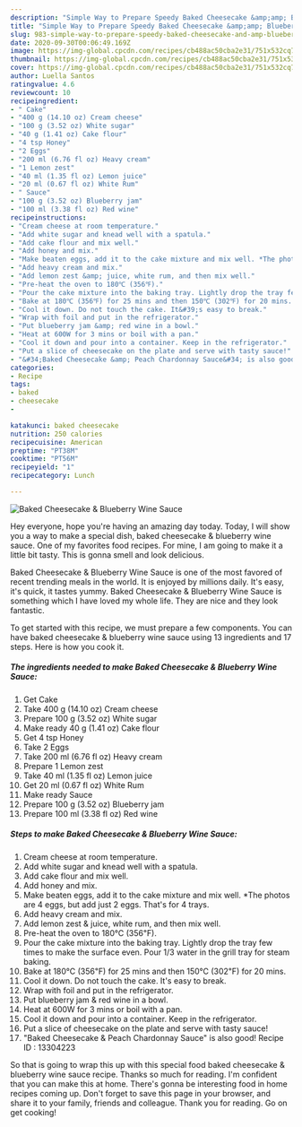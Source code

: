 ```yaml
---
description: "Simple Way to Prepare Speedy Baked Cheesecake &amp;amp; Blueberry Wine Sauce"
title: "Simple Way to Prepare Speedy Baked Cheesecake &amp;amp; Blueberry Wine Sauce"
slug: 983-simple-way-to-prepare-speedy-baked-cheesecake-and-amp-blueberry-wine-sauce
date: 2020-09-30T00:06:49.169Z
image: https://img-global.cpcdn.com/recipes/cb488ac50cba2e31/751x532cq70/baked-cheesecake-blueberry-wine-sauce-recipe-main-photo.jpg
thumbnail: https://img-global.cpcdn.com/recipes/cb488ac50cba2e31/751x532cq70/baked-cheesecake-blueberry-wine-sauce-recipe-main-photo.jpg
cover: https://img-global.cpcdn.com/recipes/cb488ac50cba2e31/751x532cq70/baked-cheesecake-blueberry-wine-sauce-recipe-main-photo.jpg
author: Luella Santos
ratingvalue: 4.6
reviewcount: 10
recipeingredient:
- " Cake"
- "400 g (14.10 oz) Cream cheese"
- "100 g (3.52 oz) White sugar"
- "40 g (1.41 oz) Cake flour"
- "4 tsp Honey"
- "2 Eggs"
- "200 ml (6.76 fl oz) Heavy cream"
- "1 Lemon zest"
- "40 ml (1.35 fl oz) Lemon juice"
- "20 ml (0.67 fl oz) White Rum"
- " Sauce"
- "100 g (3.52 oz) Blueberry jam"
- "100 ml (3.38 fl oz) Red wine"
recipeinstructions:
- "Cream cheese at room temperature."
- "Add white sugar and knead well with a spatula."
- "Add cake flour and mix well."
- "Add honey and mix."
- "Make beaten eggs, add it to the cake mixture and mix well. *The photos are 4 eggs, but add just 2 eggs. That&#39;s for 4 trays."
- "Add heavy cream and mix."
- "Add lemon zest &amp; juice, white rum, and then mix well."
- "Pre-heat the oven to 180℃ (356℉)."
- "Pour the cake mixture into the baking tray. Lightly drop the tray few times to make the surface even. Pour 1/3 water in the grill tray for steam baking."
- "Bake at 180℃ (356℉) for 25 mins and then 150℃ (302℉) for 20 mins."
- "Cool it down. Do not touch the cake. It&#39;s easy to break."
- "Wrap with foil and put in the refrigerator."
- "Put blueberry jam &amp; red wine in a bowl."
- "Heat at 600W for 3 mins or boil with a pan."
- "Cool it down and pour into a container. Keep in the refrigerator."
- "Put a slice of cheesecake on the plate and serve with tasty sauce!"
- "&#34;Baked Cheesecake &amp; Peach Chardonnay Sauce&#34; is also good! Recipe ID : 13304223"
categories:
- Recipe
tags:
- baked
- cheesecake
- 

katakunci: baked cheesecake  
nutrition: 250 calories
recipecuisine: American
preptime: "PT38M"
cooktime: "PT56M"
recipeyield: "1"
recipecategory: Lunch

---
```



![Baked Cheesecake &amp; Blueberry Wine Sauce](https://img-global.cpcdn.com/recipes/cb488ac50cba2e31/751x532cq70/baked-cheesecake-blueberry-wine-sauce-recipe-main-photo.jpg)

Hey everyone, hope you're having an amazing day today. Today, I will show you a way to make a special dish, baked cheesecake &amp; blueberry wine sauce. One of my favorites food recipes. For mine, I am going to make it a little bit tasty. This is gonna smell and look delicious.



Baked Cheesecake &amp; Blueberry Wine Sauce is one of the most favored of recent trending meals in the world. It is enjoyed by millions daily. It's easy, it's quick, it tastes yummy. Baked Cheesecake &amp; Blueberry Wine Sauce is something which I have loved my whole life. They are nice and they look fantastic.


To get started with this recipe, we must prepare a few components. You can have baked cheesecake &amp; blueberry wine sauce using 13 ingredients and 17 steps. Here is how you cook it.

<!--inarticleads1-->

##### The ingredients needed to make Baked Cheesecake &amp; Blueberry Wine Sauce:

1. Get  Cake
1. Take 400 g (14.10 oz) Cream cheese
1. Prepare 100 g (3.52 oz) White sugar
1. Make ready 40 g (1.41 oz) Cake flour
1. Get 4 tsp Honey
1. Take 2 Eggs
1. Take 200 ml (6.76 fl oz) Heavy cream
1. Prepare 1 Lemon zest
1. Take 40 ml (1.35 fl oz) Lemon juice
1. Get 20 ml (0.67 fl oz) White Rum
1. Make ready  Sauce
1. Prepare 100 g (3.52 oz) Blueberry jam
1. Prepare 100 ml (3.38 fl oz) Red wine




<!--inarticleads2-->

##### Steps to make Baked Cheesecake &amp; Blueberry Wine Sauce:

1. Cream cheese at room temperature.
1. Add white sugar and knead well with a spatula.
1. Add cake flour and mix well.
1. Add honey and mix.
1. Make beaten eggs, add it to the cake mixture and mix well. *The photos are 4 eggs, but add just 2 eggs. That&#39;s for 4 trays.
1. Add heavy cream and mix.
1. Add lemon zest &amp; juice, white rum, and then mix well.
1. Pre-heat the oven to 180℃ (356℉).
1. Pour the cake mixture into the baking tray. Lightly drop the tray few times to make the surface even. Pour 1/3 water in the grill tray for steam baking.
1. Bake at 180℃ (356℉) for 25 mins and then 150℃ (302℉) for 20 mins.
1. Cool it down. Do not touch the cake. It&#39;s easy to break.
1. Wrap with foil and put in the refrigerator.
1. Put blueberry jam &amp; red wine in a bowl.
1. Heat at 600W for 3 mins or boil with a pan.
1. Cool it down and pour into a container. Keep in the refrigerator.
1. Put a slice of cheesecake on the plate and serve with tasty sauce!
1. &#34;Baked Cheesecake &amp; Peach Chardonnay Sauce&#34; is also good! Recipe ID : 13304223




So that is going to wrap this up with this special food baked cheesecake &amp; blueberry wine sauce recipe. Thanks so much for reading. I'm confident that you can make this at home. There's gonna be interesting food in home recipes coming up. Don't forget to save this page in your browser, and share it to your family, friends and colleague. Thank you for reading. Go on get cooking!
